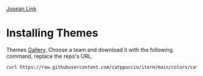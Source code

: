 [Josean Link](https://www.josean.com/posts/terminal-setup)

# Installing Themes

Themes [Gallery](https://iterm2colorschemes.com/). Choose a team and download it with the following command, replace the repo's URL.

```bash
curl https://raw.githubusercontent.com/catppuccin/iterm/main/colors/catppuccin-latte.itermcolors --output ~/Downloads/catpuccinlatte.itermcolors
```